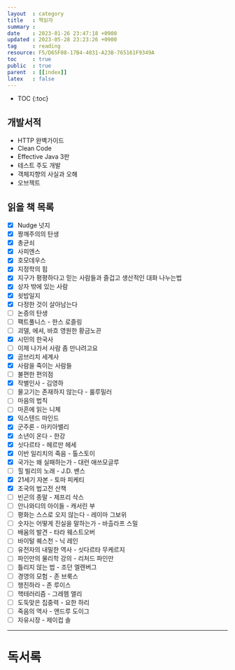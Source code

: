 ```yaml
---
layout  : category
title   : 책읽자
summary : 
date    : 2023-01-26 23:47:18 +0900
updated : 2023-05-28 23:23:26 +0900
tag     : reading
resource: F5/D65F08-17B4-4031-A23B-765161F9349A
toc     : true
public  : true
parent  : [[index]] 
latex   : false
---
```

* TOC
{:toc}

## 개발서적
- HTTP 완벽가이드 
- Clean Code
- Effective Java 3판
- 테스트 주도 개발
- 객체지향의 사실과 오해
- 오브젝트

## 읽을 책 목록
- [x] Nudge 넛지
- [x] 짱깨주의의 탄생
- [x] 총균쇠
- [x] 사피엔스
- [x] 호모데우스
- [x] 지정학의 힘
- [x] 지구가 평평하다고 믿는 사람들과 즐겁고 생산적인 대화 나누는법
- [x] 상자 밖에 있는 사람
- [x] 쇳밥일지
- [x] 다정한 것이 살아남는다
- [ ] 논증의 탄생
- [ ] 팩트풀니스 - 한스 로즐링
- [ ] 괴델, 에셔, 바흐 영원한 황금노끈
- [x] 시민의 한국사
- [ ] 이제 나가서 사람 좀 만나려고요 
- [x] 곰브리치 세계사
- [x] 사람을 죽이는 사람들
- [ ] 불편한 편의점
- [x] 작별인사 - 김영하
- [ ] 물고기는 존재하지 않는다 - 룰루밀러
- [ ] 마음의 법칙
- [ ] 마흔에 읽는 니체
- [x] 익스텐드 마인드
- [x] 군주론 - 마키아밸리
- [x] 소년이 온다 - 한강 
- [x] 싯다르타 - 헤르만 헤세
- [x] 이반 일리치의 죽음 - 톨스토이
- [x] 국가는 왜 실패하는가 - 대런 애쓰모글루
- [ ] 힐 빌리의 노래 - J.D. 밴스
- [x] 21세기 자본 - 토마 피케티
- [x] 조국의 법고전 산책
- [ ] 빈곤의 종말 - 제프리 삭스
- [ ] 안나와디의 아이들 - 캐서린 부
- [ ] 평화는 스스로 오지 않는다 - 레이마 그보위
- [ ] 숫자는 어떻게 진실을 말하는가 - 바츨라프 스밀
- [ ] 배움의 발견 - 타라 웨스트오버
- [ ] 바이털 퀘스천 - 닉 레인
- [ ] 유전자의 내밀한 역사 - 싯다르타 무케르지
- [ ] 파인만의 물리학 강의 - 리처드 파인만
- [ ] 틀리지 않는 법 - 조던 엘렌버그
- [ ] 경영의 모험 - 존 브룩스
- [ ] 행진하라 - 존 루이스
- [ ] 핵테러리즘 - 그레헴 앨리
- [ ] 도둑맞은 집중력 - 요한 하리
- [ ] 죽음의 역사 - 앤드루 도이그
- [ ] 자유시장 - 제이컵 솔

--- 

# 독서록

